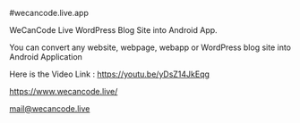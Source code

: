 #wecancode.live.app

WeCanCode Live WordPress Blog Site into Android App.


You can convert any website, webpage, webapp or WordPress blog site into Android Application

Here is the Video Link : https://youtu.be/yDsZ14JkEqg


https://www.wecancode.live/

mail@wecancode.live



